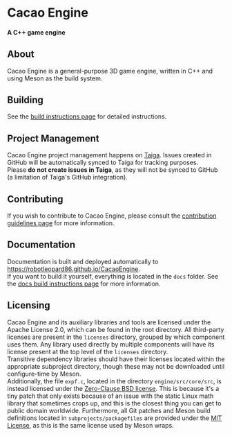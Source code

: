 # Cacao Engine  
#### A C++ game engine  

## About
Cacao Engine is a general-purpose 3D game engine, written in C++ and using Meson as the build system.

## Building
See the [build instructions page](https://robotleopard86.github.io/CacaoEngine/dev/manual/building.html) for detailed instructions.

## Project Management
Cacao Engine project management happens on [Taiga](https://tree.taiga.io/project/robotleopard86-cacao-engine). Issues created in GitHub will be automatically synced to Taiga for tracking purposes.  
Please **do not create issues in Taiga**, as they will not be synced to GitHub (a limitation of Taiga's GitHub integration).

## Contributing
If you wish to contribute to Cacao Engine, please consult the [contribution guidelines page](CONTRIBUTING.md) for more information.

## Documentation
Documentation is built and deployed automatically to https://robotleopard86.github.io/CacaoEngine.  
If you want to build it yourself, everything is located in the `docs` folder. See the [docs build instructions page](docs/README.md) for more information.

## Licensing
Cacao Engine and its auxiliary libraries and tools are licensed under the Apache License 2.0, which can be found in the root directory. All third-party licenses are present in the `licenses` directory, grouped by which component uses them. Any library used directly by multiple components will have its license present at the top level of the `licenses` directory.  
Transitive dependency libraries should have their licenses located within the appropriate subproject directory, though these may not be downloaded until configure-time by Meson.  
Additionally, the file `expf.c`, located in the directory `engine/src/core/src`, is instead licensed under the [Zero-Clause BSD license](https://opensource.org/license/0bsd). This is because it's a tiny patch that only exists because of an issue with the static Linux math library that sometimes crops up, and this is the closest thing you can get to public domain worldwide.
Furthermore, all Git patches and Meson build definitions located in `subprojects/packagefiles` are provided under the [MIT License](https://opensource.org/license/mit), as this is the same license used by Meson wraps.
